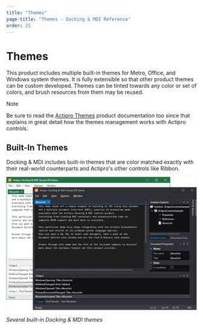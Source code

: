 ```yaml
---
title: "Themes"
page-title: "Themes - Docking & MDI Reference"
order: 25
---
```

# Themes

This product includes multiple built-in themes for Metro, Office, and Windows system themes.  It is fully extensible so that other product themes can be custom developed.  Themes can be tinted towards any color or set of colors, and brush resources from them may be reused.

> [!NOTE]
> Be sure to read the [Actipro Themes](../themes/index.md) product documentation too since that explains in great detail how the themes management works with Actipro controls.

## Built-In Themes

Docking & MDI includes built-in themes that are color matched exactly with their real-world counterparts and Actipro's other controls like Ribbon.

![Screenshot](images/themes.png)

*Several built-in Docking & MDI themes*
